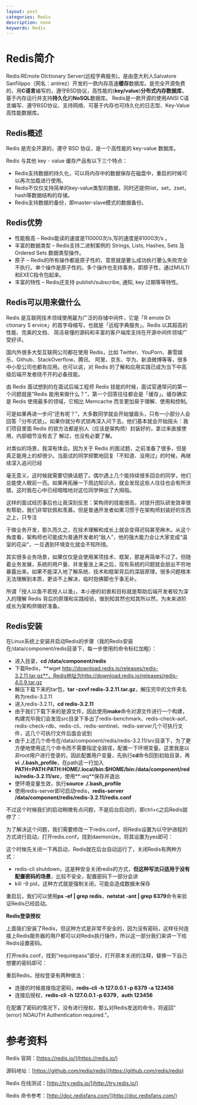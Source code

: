 ```yaml
---
layout: post
categories: Redis
description: none
keywords: Redis
---
```

# Redis简介
Redis:REmote DIctionary Server(远程字典服务)。是由意大利人Salvatore Sanfilippo（网名：antirez）开发的一款内存高速**缓存**数据库。是完全开源免费的，用**C语言**编写的，遵守BSD协议，高性能的(**key/value**)**分布式内存数据库**，基于内存运行并支持**持久化**的**NoSQL**数据库。
Redis是一款开源的使用ANSI C语言编写、遵守BSD协议、支持网络、可基于内存也可持久化的日志型、Key-Value高性能数据库。

## Redis概述
Redis 是完全开源的，遵守 BSD 协议，是一个高性能的 key-value 数据库。

Redis 与其他 key - value 缓存产品有以下三个特点：

- Redis支持数据的持久化，可以将内存中的数据保存在磁盘中，重启的时候可以再次加载进行使用。
- Redis不仅仅支持简单的key-value类型的数据，同时还提供list，set，zset，hash等数据结构的存储。
- Redis支持数据的备份，即master-slave模式的数据备份。

## Redis优势

- 性能极高 – Redis能读的速度是110000次/s,写的速度是81000次/s 。
- 丰富的数据类型 – Redis支持二进制案例的 Strings, Lists, Hashes, Sets 及 Ordered Sets 数据类型操作。
- 原子 – Redis的所有操作都是原子性的，意思就是要么成功执行要么失败完全不执行。单个操作是原子性的。多个操作也支持事务，即原子性，通过MULTI和EXEC指令包起来。
- 丰富的特性 – Redis还支持 publish/subscribe, 通知, key 过期等等特性。

## Redis可以用来做什么
Redis 是互联网技术领域使用最为广泛的存储中间件，它是「R emote Di ctionary S ervice」的首字母缩写，也就是「远程字典服务」。Redis 以其超高的性能、完美的文档、 简洁易懂的源码和丰富的客户端库支持在开源中间件领域广受好评。

国内外很多大型互联网公司都在使用 Redis，比如 Twitter、YouPorn、暴雪娱乐、Github、StackOverflow、腾讯、 阿里、京东、华为、新浪微博等等，很多中小型公司也都有应用。也可以说，对 Redis 的了解和应用实践已成为当下中高级后端开发者绕不开的必备技能。

由 Redis 面试想到的在面试后端工程师 Redis 技能的时候，面试官通常问的第一个问题就是“Redis 能用来做什么？”，第一个回答往往都会是「缓存」。缓存确实是 Redis 使用最多的领域，它相比 Memcache 而言更加易于理解、使用和控制。

可是如果再进一步问“还有呢？”，大多数同学就会开始皱眉头，只有一小部分人会回答「分布式锁」。如果你就分布式锁再深入问下去，他们基本就会开始摇头：我们项目里面 Redis 的锁方法都是别人（应该是架构师）封装好的，拿过来直接使用，内部细节没有去了 解过，也没有必要了解。

对类似的场景，我深有体会。因为关于 Redis 的面试题，之前准备了很多，但是真正能用上的却很少。当面试的同学频繁地回复「不知道、没用过」的时候，再继续深入追问已经

毫无意义，这时候就需要切换话题了。偶尔遇上几个能持续很多回合的同学，他们总能使人眼前一亮。如果再拓展一下周边知识点，就会发现这些人往往也会有所涉猎，这时我在心中已经暗暗地对这位同学伸出了大拇指。

这样的面试经历事后也让我深刻反思：架构师的技能很高，对提升团队研发效率很有帮助，我们非常钦佩和羡慕。但是普通开发者如果习惯于在架构师封装好的东西之上，只专注

于做业务开发，那久而久之，在技术理解和成长上就会变得迟钝甚至麻木。从这个角度看，架构师也可能成为普通开发者的“敌人”，他的强大能力会让大家变成“温室的花朵”，一旦遇到环境变化就会不知所措。

其实很多业务场景，如果仅仅是会使用某项技术、框架，那是再简单不过了。但随着业务发展，系统的用户量、并发量涨上来之后，现有系统的问题就会层出不穷地暴露出来。如果不能深入地了解系统、技术和框架背后的深层原理，很多问题根本无法理解到本质，更谈不上解决，临时抱佛脚也于事无补。

所谓「授人以鱼不若授人以渔」，本小册的初衷和目标就是帮助后端开发者较为深入的理解 Redis 背后的原理和实践经验，做到知其然也知其所以然，为未来进阶成长为架构师做好准备。


## Redis安装

在Linux系统上安装并启动Redis的步骤（我的Redis安装在/data/component/redis目录下，每一步使用的命令标红加粗）：

- 进入目录，**cd /data/component/redis**
- 下载Redis，**wget http://download.redis.io/releases/redis-3.2.11.tar.gz**，Redis地址为http://download.redis.io/releases/redis-4.0.9.tar.gz
- 解压下载下来的tar包，**tar -zxvf redis-3.2.11.tar.gz**，解压完毕的文件夹名称为redis-3.2.11
- 进入redis-3.2.11，**cd redis-3.2.11**
- 由于我们下载下来的是源文件，因此使用**make**命令对源文件进行一个构建，构建完毕我们会发现src目录下多出了redis-benchmark、redis-check-aof、redis-check-rdb、redis-cli、redis-sentinel、redis-server几个可执行文件，这几个可执行文件后面会说到
- 由于上述几个命令在/data/component/redis/redis-3.2.11/src目录下，为了更方便地使用这几个命令而不需要指定全路径，配置一下环境变量。这里我是以非root用户进行登录的，因此配置用户变量，先执行**cd**命令回到初始目录，再**vi ./.bash_profile**，在path这一行加入**PATH=PATH:PATH:HOME/.local/bin:$HOME/bin:/data/component/redis/redis-3.2.11/src**，使用**:wq**保存并退出
- 使环境变量生效，执行**source ./.bash_profile**
- 使用redis-server即可启动redis，**redis-server /data/component/redis/redis-3.2.11/redis.conf**

不过这个时候我们的启动稍微有点问题，不是后台启动的，即ctrl+c之后Redis就停了：

为了解决这个问题，我们需要修改一下redis.conf，将Redis设置为以守护进程的方式进行启动，打开redis.conf，找到daemonize，将其设置为yes即可：

这个时候先关闭一下再启动，Redis就在后台自动运行了，关闭Redis有两种方式：

- redis-cli shutdown，这是种安全关闭redis的方式，**但这种写法只适用于没有配置密码的场景**，比较不安全，配置密码下一部分会讲
- kill -9 pid，这种方式就是强制关闭，可能会造成数据未保存

重启后，我们可以使用**ps -ef | grep redis**，**netstat -ant | grep 6379**命令来验证Redis已经启动。

**Redis登录授权**

上面我们安装了Redis，但这种方式是非常不安全的，因为没有密码，这样任何连接上Redis服务器的用户都可以对Redis执行操作，所以这一部分我们来讲一下给Redis设置密码。

打开redis.conf，找到"requirepass"部分，打开原本关闭的注释，替换一下自己想要的密码即可：

重启Redis，授权登录有两种做法：

- 连接的时候直接指定密码，**redis-cli -h 127.0.0.1 -p 6379 -a 123456**
- 连接后授权，**redis-cli -h 127.0.0.1 -p 6379**，**auth 123456**

在配置了密码的情况下，没有进行授权，那么对Redis发送的命令，将返回"(error) NOAUTH Authentication required."。




# 参考资料

Redis 官网：[https://redis.io/](https://redis.io/)

源码地址：[https://github.com/redis/redis](https://github.com/redis/redis)

Redis 在线测试：[http://try.redis.io/](http://try.redis.io/)

Redis 命令参考：[http://doc.redisfans.com/](http://doc.redisfans.com/)